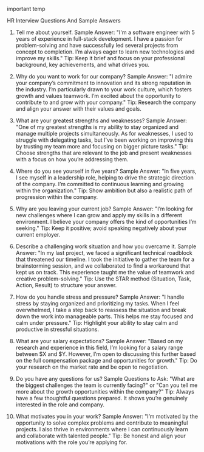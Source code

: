 important temp


HR Interview Questions And Sample Answers


1. Tell me about yourself.
Sample Answer: "I'm a software engineer with 5 years of experience in full-stack development. I have a passion for problem-solving and have successfully led several projects from concept to completion. I’m always eager to learn new technologies and improve my skills."
Tip: Keep it brief and focus on your professional background, key achievements, and what drives you.


2. Why do you want to work for our company?
Sample Answer: "I admire your company’s commitment to innovation and its strong reputation in the industry. I’m particularly drawn to your work culture, which fosters growth and values teamwork. I’m excited about the opportunity to contribute to and grow with your company."
Tip: Research the company and align your answer with their values and goals.

3. What are your greatest strengths and weaknesses?
Sample Answer: "One of my greatest strengths is my ability to stay organized and manage multiple projects simultaneously. As for weaknesses, I used to struggle with delegating tasks, but I've been working on improving this by trusting my team more and focusing on bigger picture tasks."
Tip: Choose strengths that are relevant to the job and present weaknesses with a focus on how you’re addressing them.

4. Where do you see yourself in five years?
Sample Answer: "In five years, I see myself in a leadership role, helping to drive the strategic direction of the company. I’m committed to continuous learning and growing within the organization."
Tip: Show ambition but also a realistic path of progression within the company.

5. Why are you leaving your current job?
Sample Answer: "I’m looking for new challenges where I can grow and apply my skills in a different environment. I believe your company offers the kind of opportunities I’m seeking."
Tip: Keep it positive; avoid speaking negatively about your current employer.

6. Describe a challenging work situation and how you overcame it.
Sample Answer: "In my last project, we faced a significant technical roadblock that threatened our timeline. I took the initiative to gather the team for a brainstorming session, and we collaborated to find a workaround that kept us on track. This experience taught me the value of teamwork and creative problem-solving."
Tip: Use the STAR method (Situation, Task, Action, Result) to structure your answer.

7. How do you handle stress and pressure?
Sample Answer: "I handle stress by staying organized and prioritizing my tasks. When I feel overwhelmed, I take a step back to reassess the situation and break down the work into manageable parts. This helps me stay focused and calm under pressure."
Tip: Highlight your ability to stay calm and productive in stressful situations.

8. What are your salary expectations?
Sample Answer: "Based on my research and experience in this field, I’m looking for a salary range between $X and $Y. However, I’m open to discussing this further based on the full compensation package and opportunities for growth."
Tip: Do your research on the market rate and be open to negotiation.

9. Do you have any questions for us?
Sample Questions to Ask: "What are the biggest challenges the team is currently facing?" or "Can you tell me more about the growth opportunities within the company?"
Tip: Always have a few thoughtful questions prepared. It shows you’re genuinely interested in the role and company.

10. What motivates you in your work?
Sample Answer: "I’m motivated by the opportunity to solve complex problems and contribute to meaningful projects. I also thrive in environments where I can continuously learn and collaborate with talented people."
Tip: Be honest and align your motivations with the role you’re applying for.

